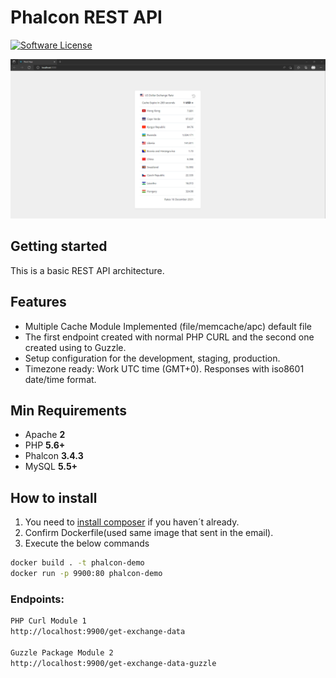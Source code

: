 # Phalcon REST API

[![Software License](https://img.shields.io/badge/license-MIT-brightgreen.svg?style=flat-square)](https://github.com/davellanedam/phalcon-micro-rest-api-skeleton/blob/master/LICENSE)

![img.png](img.png)

## Getting started

This is a basic REST API architecture.

## Features

- Multiple Cache Module Implemented (file/memcache/apc) default file
- The first endpoint created with normal PHP CURL and the second one created using to Guzzle.
- Setup configuration for the development, staging, production.
- Timezone ready: Work UTC time (GMT+0). Responses with iso8601 date/time format.

## Min Requirements

-   Apache **2**
-   PHP **5.6+**
-   Phalcon **3.4.3**
-   MySQL **5.5+**

## How to install



1. You need to [install composer](https://getcomposer.org/download/) if you haven´t already.
2. Confirm Dockerfile(used same image that sent in the email).
3. Execute the below commands

```bash
docker build . -t phalcon-demo
docker run -p 9900:80 phalcon-demo
```


### Endpoints:
```bash
PHP Curl Module 1
http://localhost:9900/get-exchange-data

Guzzle Package Module 2
http://localhost:9900/get-exchange-data-guzzle
```